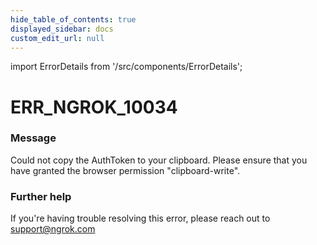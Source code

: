```yaml
---
hide_table_of_contents: true
displayed_sidebar: docs
custom_edit_url: null
---
```


import ErrorDetails from '/src/components/ErrorDetails';

# ERR_NGROK_10034

### Message
Could not copy the AuthToken to your clipboard. Please ensure that you have granted the browser permission "clipboard-write".

### Further help
If you're having trouble resolving this error, please reach out to [support@ngrok.com](mailto:support@ngrok.com?subject=Help%20with%20ERR_NGROK_10034)

<ErrorDetails error='err_ngrok_10034' />
